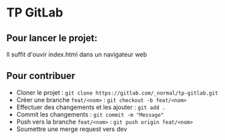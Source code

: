 # TP GitLab

## Pour lancer le projet:

Il suffit d'ouvir index.html dans un navigateur web

## Pour contribuer 

- Cloner le projet :  `git clone https://gitlab.com/_normal/tp-gitlab.git`
- Créer une branche `feat/<nom>` : `git checkout -b feat/<nom>`
- Effectuer des changements et les ajouter :     `git add .`
- Commit les changements : `git commit -m "Message"`
- Push vers la branche `feat/<nom>` : `git push origin feat/<nom>`
- Soumettre une merge request vers dev

